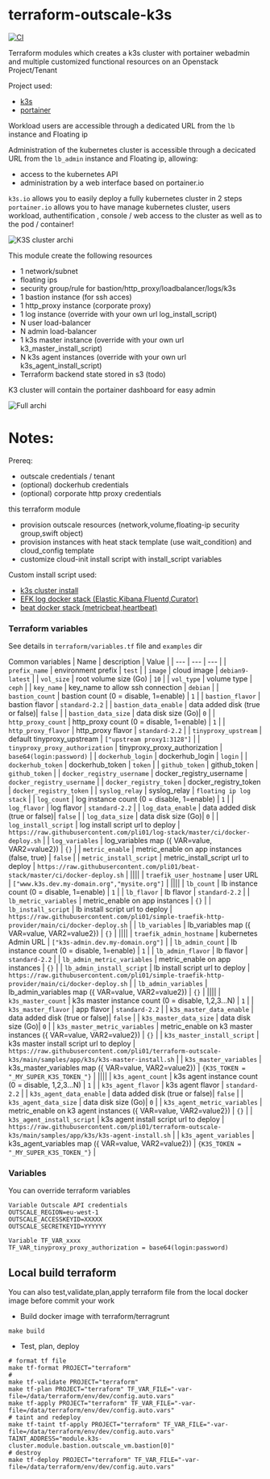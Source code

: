 # terraform-outscale-k3s

[![CI](https://github.com/pli01/terraform-outscale-k3s/actions/workflows/main.yml/badge.svg)](https://github.com/pli01/terraform-outscale-k3s/actions/workflows/main.yml)

Terraform modules which creates a k3s cluster with portainer webadmin and multiple customized functional resources on an Openstack Project/Tenant

Project used:
* [k3s](https://k3s.io/)
* [portainer](https://www.portainer.io/)

Workload users are accessible through a dedicated URL from the `lb` instance and Floating ip

Administration of the kubernetes cluster is accessible through a decicated URL from the `lb_admin` instance and Floating ip, allowing:
* access to the kubernetes API
* administration by a web interface based on portainer.io

`k3s.io` allows you to easily deploy a fully kubernetes cluster in 2 steps
`portainer.io` allows you to have manage kubernetes cluster, users workload, authentification , console / web access to the cluster as well as to the pod / container!


![K3S cluster archi](doc/terraform-outscale-k3s-archi.png)

This module create the following resources
  * 1 network/subnet
  * floating ips
  * security group/rule for bastion/http_proxy/loadbalancer/logs/k3s
  * 1 bastion instance (for ssh acces)
  * 1 http_proxy instance (corporate proxy)
  * 1 log instance (override with your own url log_install_script)
  * N user load-balancer
  * N admin load-balancer
  * 1 k3s master instance (override with your own url k3_master_install_script)
  * N k3s agent instances (override with your own url k3s_agent_install_script)
  * Terraform backend state stored in s3 (todo)

K3 cluster will contain the portainer dashboard for easy admin


![Full archi](doc/terraform-outscale-k3s.png)

# Notes:

Prereq:
  * outscale credentials / tenant
  * (optional) dockerhub credentials
  * (optional) corporate http proxy credentials

this terraform module
  * provision outscale resources (network,volume,floating-ip security group,swift object)
  * provision instances with heat stack template (use wait_condition) and cloud_config template
  * customize cloud-init install script with install_script variables

Custom install script used:
  * [k3s cluster install](./samples/app/k3s/)
  * [EFK log docker stack (Elastic,Kibana,Fluentd,Curator)](https://github.com/pli01/log-stack/)
  * [beat docker stack (metricbeat,heartbeat)](https://github.com/pli01/beat-stack/)

### Terraform variables
See details in `terraform/variables.tf` file and `examples` dir

Common variables
| Name | description | Value |
| --- | --- | --- |
| `prefix_name` | environment prefix | `test` |
| `image` | cloud image | `debian9-latest` |
| `vol_size` | root volume size (Go) | `10` |
| `vol_type` | volume type | `ceph` |
| `key_name` | key_name to allow ssh connection  | `debian` |
| `bastion_count` | bastion count (0 = disable, 1=enable) | `1` |
| `bastion_flavor` | bastion flavor | `standard-2.2` |
| `bastion_data_enable` | data added disk (true or false)| `false` |
| `bastion_data_size` | data disk size (Go)| `0` |
| `http_proxy_count` | http_proxy count (0 = disable, 1=enable) | `1` |
| `http_proxy_flavor` | http_proxy flavor | `standard-2.2` |
| `tinyproxy_upstream` | default tinyproxy_upstream | `["upstream proxy1:3128"]` |
| `tinyproxy_proxy_authorization` | tinyproxy_proxy_authorization | `base64(login:password)` |
| `dockerhub_login` | dockerhub_login | `login` |
| `dockerhub_token` | dockerhub_token | `token` |
| `github_token` | github_token | `github_token` |
| `docker_registry_username` | docker_registry_username | `docker_registry_username` |
| `docker_registry_token` | docker_registry_token | `docker_registry_token` |
| `syslog_relay` | syslog_relay  | `floating ip log stack` |
| `log_count` | log instance count (0 = disable, 1=enable) | `1` |
| `log_flavor` | log flavor | `standard-2.2` |
| `log_data_enable` | data added disk (true or false)| `false` |
| `log_data_size` | data disk size (Go)| `0` |
| `log_install_script` | log install script url to deploy | `https://raw.githubusercontent.com/pli01/log-stack/master/ci/docker-deploy.sh` |
| `log_variables` | log_variables map ({ VAR=value, VAR2=value2}) | `{}` |
| `metric_enable` | metric_enable on app instances (false, true) | `false` |
| `metric_install_script` | metric_install_script url to deploy | `https://raw.githubusercontent.com/pli01/beat-stack/master/ci/docker-deploy.sh` |
||||
| `traefik_user_hostname` | user URL | `["www.k3s.dev.my-domain.org","mysite.org"]` |
||||
| `lb_count` | lb instance count (0 = disable, 1=enable) | `1` |
| `lb_flavor` | lb flavor | `standard-2.2` |
| `lb_metric_variables` | metric_enable on app instances | `{}` |
| `lb_install_script` | lb install script url to deploy | `https://raw.githubusercontent.com/pli01/simple-traefik-http-provider/main/ci/docker-deploy.sh` |
| `lb_variables` | lb_variables map ({ VAR=value, VAR2=value2}) | `{}` |
||||
| `traefik_admin_hostname` | kubernetes Admin URL | `["k3s-admin.dev.my-domain.org"]` |
| `lb_admin_count` | lb instance count (0 = disable, 1=enable) | `1` |
| `lb_admin_flavor` | lb flavor | `standard-2.2` |
| `lb_admin_metric_variables` | metric_enable on app instances | `{}` |
| `lb_admin_install_script` | lb install script url to deploy | `https://raw.githubusercontent.com/pli01/simple-traefik-http-provider/main/ci/docker-deploy.sh` |
| `lb_admin_variables` | lb_admin_variables map ({ VAR=value, VAR2=value2}) | `{}` |
||||
| `k3s_master_count` | k3s master instance count (0 = disable, 1,2,3...N) | `1` |
| `k3s_master_flavor` | app flavor | `standard-2.2` |
| `k3s_master_data_enable` | data added disk (true or false)| `false` |
| `k3s_master_data_size` | data disk size (Go)| `0` |
| `k3s_master_metric_variables` | metric_enable on k3 master instances ({ VAR=value, VAR2=value2}) | `{}` |
| `k3s_master_install_script` | k3s master install script url to deploy | `https://raw.githubusercontent.com/pli01/terraform-outscale-k3s/main/samples/app/k3s/k3s-master-install.sh` |
| `k3s_master_variables` | k3s_master_variables map ({ VAR=value, VAR2=value2}) | `{K3S_TOKEN = "_MY_SUPER_K3S_TOKEN_"}` |
||||
| `k3s_agent_count` | k3s agent instance count (0 = disable, 1,2,3...N) | `1` |
| `k3s_agent_flavor` | k3s agent flavor | `standard-2.2` |
| `k3s_agent_data_enable` | data added disk (true or false)| `false` |
| `k3s_agent_data_size` | data disk size (Go)| `0` |
| `k3s_agent_metric_variables` | metric_enable on k3 agent instances ({ VAR=value, VAR2=value2}) | `{}` |
| `k3s_agent_install_script` | k3s agent install script url to deploy | `https://raw.githubusercontent.com/pli01/terraform-outscale-k3s/main/samples/app/k3s/k3s-agent-install.sh` |
| `k3s_agent_variables` | k3s_agent_variables map ({ VAR=value, VAR2=value2}) | `{K3S_TOKEN = "_MY_SUPER_K3S_TOKEN_"}` |

### Variables
You can override terraform variables
```
Variable Outscale API credentials
OUTSCALE_REGION=eu-west-1
OUTSCALE_ACCESSKEYID=XXXXX
OUTSCALE_SECRETKEYID=YYYYYY

Variable TF_VAR_xxxx
TF_VAR_tinyproxy_proxy_authorization = base64(login:password)

```

## Local build terraform

You can also test,validate,plan,apply terraform file from the local docker image before commit your work

* Build docker image with terraform/terragrunt
```
make build
```
* Test, plan, deploy
```
# format tf file
make tf-format PROJECT="terraform"
#
make tf-validate PROJECT="terraform"
make tf-plan PROJECT="terraform" TF_VAR_FILE="-var-file=/data/terraform/env/dev/config.auto.vars"
make tf-apply PROJECT="terraform" TF_VAR_FILE="-var-file=/data/terraform/env/dev/config.auto.vars"
# taint and redeploy
make tf-taint tf-apply PROJECT="terraform" TF_VAR_FILE="-var-file=/data/terraform/env/dev/config.auto.vars" TAINT_ADDRESS="module.k3s-cluster.module.bastion.outscale_vm.bastion[0]"
# destroy
make tf-deploy PROJECT="terraform" TF_VAR_FILE="-var-file=/data/terraform/env/dev/config.auto.vars"
```
